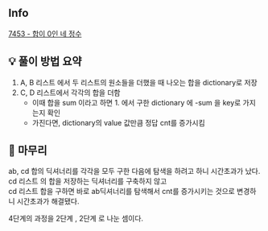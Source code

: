## Info
[7453 - 합이 0인 네 정수](https://www.acmicpc.net/problem/7453)

## 💡 풀이 방법 요약
1. A, B 리스트 에서 두 리스트의 원소들을 더했을 때 나오는 합을 dictionary로 저장
2. C, D 리스트에서 각각의 합을 더함
   - 이때 합을 sum 이라고 하면 1. 에서 구한 dictionary 에 -sum 을 key로 가지는지 확인
   - 가진다면, dictionary의 value 값만큼 정답 cnt를 증가시킴

## 🙂 마무리
ab, cd 합의 딕셔너리를 각각을 모두 구한 다음에 탐색을 하려고 하니 시간초과가 났다.
cd 리스트 의 합을 저장하는 딕셔너리를 구축하지 않고  
cd 리스트 합을 구하면 바로 ab딕셔너리를 탐색해서 cnt를 증가시키는 것으로 변경하니 시간초과가 해결됐다.

4단계의 과정을 2단계 , 2단계 로 나눈 셈이다.
